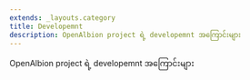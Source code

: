 ```yaml
---
extends: _layouts.category
title: Developemnt
description: OpenAlbion project ရဲ့ developemnt အကြောင်းများ
---
```


OpenAlbion project ရဲ့ developemnt အကြောင်းများ
